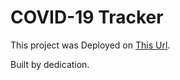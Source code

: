 # COVID-19 Tracker

This project was Deployed on [This Url](https://cov-19-tracker-phyxkal.netlify.app).

Built by dedication.